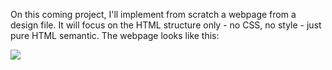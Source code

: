 On this coming project, I'll implement from scratch a webpage from a design file. It will focus on the HTML structure only - no CSS, no style - just pure HTML semantic. The webpage looks like this:

![](School%20Page@2x.jpg)
